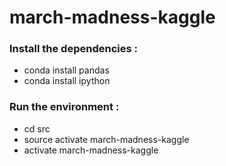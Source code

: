# march-madness-kaggle
### Install the dependencies :
* conda install pandas
* conda install ipython

### Run the environment :
* cd src
* source activate march-madness-kaggle
* activate march-madness-kaggle
